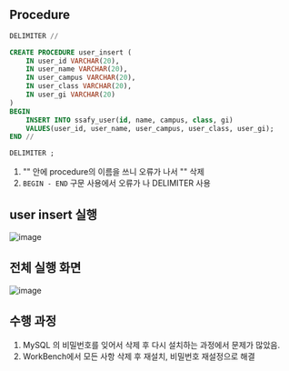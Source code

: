 ## Procedure

```sql
DELIMITER //

CREATE PROCEDURE user_insert (
    IN user_id VARCHAR(20),
    IN user_name VARCHAR(20),
    IN user_campus VARCHAR(20),
    IN user_class VARCHAR(20),
    IN user_gi VARCHAR(20)
)
BEGIN
    INSERT INTO ssafy_user(id, name, campus, class, gi)
    VALUES(user_id, user_name, user_campus, user_class, user_gi);
END //

DELIMITER ;
```
1. "" 안에 procedure의 이름을 쓰니 오류가 나서 "" 삭제
2. `BEGIN - END` 구문 사용에서 오류가 나 DELIMITER 사용

## user insert 실행
![image](https://github.com/user-attachments/assets/21955534-8a46-418d-940a-5c172211d307)

## 전체 실행 화면
![image](https://github.com/user-attachments/assets/e37354ae-e46d-4bd4-b789-b786c5213fa8)

## 수행 과정
1. MySQL 의 비밀번호를 잊어서 삭제 후 다시 설치하는 과정에서 문제가 많았음.
2. WorkBench에서 모든 사항 삭제 후 재설치, 비밀번호 재설정으로 해결
